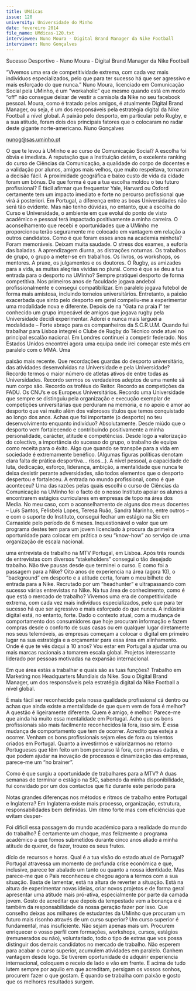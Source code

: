 ```yaml
---
title: UMdicas
issue: 120
university: Universidade do Minho
date: fevereiro 2014
file_name: UMdicas-120.txt
interviewee: Nuno Moura - Digital Brand Manager da Nike Football
interviewer: Nuno Gonçalves
---
```


Sucesso Desportivo - Nuno Moura - Digital Brand Manager da Nike Football


“Vivemos uma era de competitividade extrema, com cada vez mais indivíduos especializados, pelo que para ter sucesso há que ser agressivo e mais esforçado do que nunca.”
Nuno Moura, licenciado em Comunicação Social
pela UMinho, é um “workaholic” que mesmo quando está em modo “off” não consegue deixar de
vestir a camisola da Nike no seu facebook pessoal.
Moura, como é tratado pelos amigos, é atualmente
Digital Brand Manager, ou seja, é um dos responsáveis pela estratégia digital da Nike Football a nível
global. A paixão pelo desporto, em particular pelo
Rugby, e a sua atitude, foram dois dos principais
fatores que o colocaram no radar deste gigante
norte-americano.
Nuno Gonçalves

nunog@sas.uminho.pt

O que te levou à UMinho e ao curso de Comunicação Social?
A escolha foi óbvia e imediata. A reputação que a
Instituição detém, o excelente ranking do curso de
Ciências da Comunicação, a qualidade do corpo de
docentes e a validação por alunos, amigos mais velhos, que muito respeitava, tornaram a decisão fácil.
A proximidade geográfica e baixo custo de vida da
cidade foram um bónus.
De que forma é que a tua escolha moldou o
teu futuro profissional?
É fácil afirmar que frequentar Yale, Harvard ou
Oxford certamente tem um impacto imediato e forte
no percurso profissional que virá á posteriori. Em
Portugal, a diferença entre as boas Universidades
não será tão evidente. Mas não tenho dúvidas, no
entanto, que a escolha do Curso e Universidade, o
ambiente em que evoluí do ponto de visto académico e pessoal terá impactado positivamente a minha
carreira. O aconselhamento que recebi e oportunidades que a UMinho me proporcionou terão seguramente me colocado em vantagem em relação a
outros candidatos.
Como é que foram esses anos na academia
minhota?
Foram memoráveis. Deixam muita saudade. O
stress dos exames, a euforia das baladas. A aprendizagem diurna, as distrações noturnas. Os trabalhos de grupo, o grupo a meter-se em trabalhos.
Os livros, os workshops, os mentores. A praxe, os
julgamentos e os doutores. O Rugby, as amizades
para a vida, as muitas alegrias vividas no plural.
Como é que se deu a tua entrada para o desporto na UMinho?
Sempre pratiquei desporto de forma competitiva.
Nos primeiros anos de faculdade jogava andebol
profissionalmente e consegui compatibilizar. Em
paralelo jogava futebol de forma mais amistosa,
incluindo torneios universitários. Entretanto, a paixão exacerbada que sinto pelo desporto em geral
compeliu-me a experimentar uma modalidade nova
e diferente. Depois de na “Gata na praia I” ter conhecido um grupo impecável de amigos que jogava
rugby pela Universidade decidi experimentar. Adorei
e nunca mais larguei a modalidade – Forte abraço
para os companheiros da S.C.R.U.M. Quando fui
trabalhar para Lisboa integrei o Clube de Rugby do
Técnico onde atuei no principal escalão nacional.
Em Londres continuei a competir federado. Nos Estados Unidos encontrei agora uma equipa onde irei
começar este mês em paralelo com o MMA. Uma

paixão mais recente.
Que recordações guardas do desporto universitário, das atividades desenvolvidas na
Universidade e pela Universidade?
Recordo termos o maior número de atletas ativos de
entre todas as Universidades. Recordo sermos os
verdadeiros adeptos de uma mente sã num corpo
são. Recordo os troféus do Reitor. Recordo as competições da FADU. Os CNU’s e os Europeus Universitários. Recordo uma Universidade que sempre se
distinguiu pela organização e execução exemplar de
competições universitárias que perduram na memória, e no apoio e amor ao desporto que vai muito
além dos valorosos títulos que temos conquistado
ao longo dos anos.
Achas que foi importante (o desporto) no teu
desenvolvimento enquanto indivíduo?
Absolutamente. Desde miúdo que o desporto vem
fortalecendo e contribuindo positivamente a minha
personalidade, carácter, atitude e competências.
Desde logo a valorização do colectivo, a importância do sucesso do grupo, o trabalho de equipa como
receita para o êxito. Algo que quando se transpõe
para a vida em sociedade é extremamente benéfico. (Algumas figuras políticas denotam clara falta
de prática desportiva... risos...). A nível pessoal, a
capacidade de luta, dedicação, esforço, liderança,
ambição, a mentalidade que nunca te deixa desistir
perante adversidades, são todos elementos que o
desporto despertou e fortaleceu.
A entrada no mundo profissional, como é que
aconteceu?
Uma das razões pelas quais escolhi o curso de Ciências da Comunicação na UMinho foi o facto de
o nosso Instituto apoiar os alunos a encontrarem
estágios curriculares em empresas de topo na área
dos Media. No meu caso, com o aconselhamento
de alguns dos meus docentes – Luís Santos, Felisbela Lopes, Teresa Ruão, Sandra Marinho, entre outros – e com o suporte do Instituto, consegui fechar
um estágio na Sic em Carnaxide pelo período de
6 meses. Inquestionável o valor que um programa
destes tem para um jovem licenciado à procura da
primeira oportunidade para colocar em prática o
seu “know-how” ao serviço de uma organização de
escala nacional.

uma entrevista de trabalho
na MTV Portugal, em Lisboa.
Após três rounds de entrevistas com diversos “stakeholders” consegui o tão desejado
trabalho. Não tive pausas desde que terminei o curso.
E como foi a passagem
para a Nike?
Oito anos de experiencia na
área (agora 10), o “background” em desporto e a atitude certa, foram o meu bilhete
de entrada para a Nike. Recrutado por um “headhunter” e
ultrapassando com sucesso
várias entrevistas na Nike.
Na tua área de conhecimento, como é que está o
mercado de trabalho?
Vivemos uma era de competitividade extrema, com cada
vez mais indivíduos especializados, pelo que para ter
sucesso há que ser agressivo
e mais esforçado do que nunca. A indústria digital está, no
entanto, forte. Dado o contexto atual, com a mudança de
comportamento dos consumidores que hoje procuram
informação e fazem compras
desde o conforto de suas casas ou em qualquer lugar diretamente nos seus telemóveis, as empresas começam a colocar o digital
em primeiro lugar na sua estratégia e a orçamentar
para essa área em alinhamento.
Onde é que te vês daqui a 10 anos?
Vou estar em Portugal a ajudar uma ou mais marcas nacionais a tomarem escala global. Projetos
interessante liderado por pessoas motivadas na expansão internacional.

Em que área estás a trabalhar e quais são as
tuas funções?
Trabalho em Marketing nos Headquarters Mundiais
da Nike. Sou o Digital Brand Manager, um dos responsáveis pela estratégia digital da Nike Football a
nível global.

É mais fácil ser reconhecido pela nossa qualidade profissional cá dentro ou achas que
ainda existe a mentalidade de que quem vem
de fora é melhor?
A questão é ligeiramente diferente. Quem é amigo,
é melhor. Parece-me que ainda há muito essa mentalidade em Portugal. Acho que os bons profissionais são mais facilmente reconhecidos lá fora, isso
sim. É essa mudança de comportamento que tem
de ocorrer. Acredito que esteja a ocorrer. Venham
os bons profissionais sejam eles de fora ou talentos
criados em Portugal.
Quanto a investirmos e valorizarmos no retorno Portugueses que têm feito um bom percurso lá fora,
com provas dadas, e que podem ajudar na inovação
de processos e dinamização das empresas, parece-me um “no brainer”.

Como é que surgiu a oportunidade de trabalhares para a MTV?
A duas semanas de terminar o estágio na SIC, sabendo da minha disponibilidade, fui convidado por
um dos contactos que fiz durante este período para

Notas grandes diferenças nos métodos e ritmos de trabalho entre Portugal e Inglaterra?
Em Inglaterra existe mais processo, organização,
estrutura, responsabilidades bem definidas. Um
ritmo forte mas com eficiências que evitam desper-

Foi difícil essa passagem do mundo académico para a realidade do mundo do trabalho?
É certamente um choque, mas felizmente o programa académico a que fomos submetidos durante
cinco anos aliado à minha atitude de querer, de
fazer, trouxe os seus frutos.

dício de recursos e horas.
Qual é a tua visão do estado atual de Portugal?
Portugal atravessa um momento de profunda crise
económica e que, inclusive, parece ter abalado um
tanto ou quanto a nossa identidade. Mas parece-me que o Pais reconheceu e chegou agora a termos com a sua situação. Basta de lamentar, está
na altura de reverter a situação. Está na altura de
experimentar novas ideias, criar novos projetos e de
forma geral apresentar uma atitude mais pró-ativa,
especialmente por parte da camada jovem. Gosto
de acreditar que depois da tempestade vem a bonança e é também da responsabilidade da nossa
geração fazer por isso.
Que conselho deixas aos milhares de estudantes da UMinho que procuram um futuro
mais risonho através de um curso superior?
Um curso superior é fundamental, mas insuficiente.
Não sejam apenas mais um. Procurem enriquecer
o vosso perfil com formações, workshops, cursos,
estágios (remunerados ou não), voluntariado, todo
o tipo de extras que vos possa distinguir dos demais
candidatos no mercado de trabalho. Não esperem
para acabar o curso superior, acumulem atividades
em paralelo. Ganhem vantagem desde logo. Se tiverem oportunidade de adquirir experiencia internacional, coloquem o receio de lado e vão em frente.
E acima de tudo lutem sempre por aquilo em que
acreditam, persigam os vossos sonhos, procurem
fazer o que gostam. É quando se trabalha com paixão e gosto que os melhores resultados surgem.

